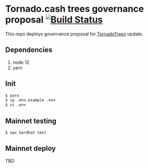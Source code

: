 # Tornado.cash trees governance proposal [![Build Status](https://github.com/tornadocash/tornado-trees-proposal/workflows/build/badge.svg)](https://github.com/tornadocash/tornado-trees-proposal/actions)

This repo deploys governance proposal for [TornadoTrees](https://github.com/tornadocash/tornado-trees) update.

## Dependencies

1. node 12
2. yarn

## Init

```bash
$ yarn
$ cp .env.example .env
$ vi .env
```

## Mainnet testing

```bash
$ npx hardhat test
```

## Mainnet deploy

TBD
